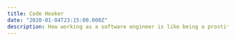```yaml
---
title: Code Hooker
date: "2020-01-04T23:15:00.000Z"
description: How working as a software engineer is like being a prostitute
---
```


